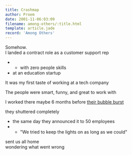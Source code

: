 ```yaml
---
title: Crashmap
author: Proem
date: 2001-11-06:03:09
filename: among-others/:title.html
template: article.jade
record: 'Among Others'
---
```

Somehow.  
I landed a contract role as a customer support rep  
 
- - with zero people skills
- at an education startup  

It was my first taste of working at a tech company  

The people were smart, funny, and great to work with

I worked there maybe 6 months before [their bubble burst](https://en.wikipedia.org/wiki/Dot-com_bubble)  

they shuttered completely  

- the same day they announced it to 50 employees
- - "We tried to keep the lights on as long as we could"

sent us all home  
wondering what went wrong  